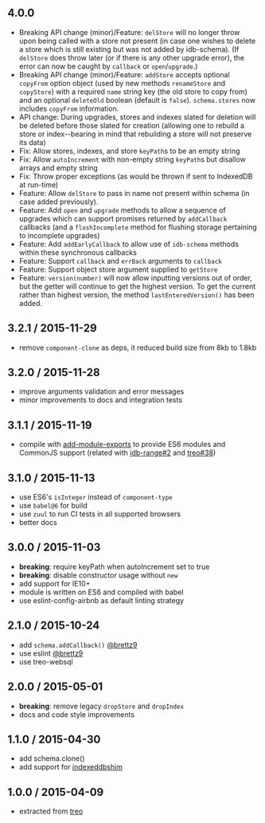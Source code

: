 ## 4.0.0

* Breaking API change (minor)/Feature: `delStore` will no longer throw upon
  being called with a store not present (in case one wishes to delete a store
  which is still existing but was not added by idb-schema). (If `delStore`
  does throw later (or if there is any other upgrade error), the error
  can now be caught by `callback` or `open`/`upgrade`.)
* Breaking API change (minor)/Feature: `addStore` accepts optional `copyFrom`
  option object (used by new methods `renameStore` and `copyStore`) with
  a required `name` string key (the old store to copy from) and an optional
  `deleteOld` boolean (default is `false`). `schema.stores` now includes
  `copyFrom` information.
* API change: During upgrades, stores and indexes slated for deletion will
  be deleted before those slated for creation (allowing one to rebuild a
  store or index--bearing in mind that rebuilding a store will not preserve
  its data)
* Fix: Allow stores, indexes, and store `keyPath`s to be an empty string
* Fix: Allow `autoIncrement` with non-empty string `keyPath`s but disallow
  arrays and empty string
* Fix: Throw proper exceptions (as would be thrown if sent to IndexedDB at
  run-time)
* Feature: Allow `delStore` to pass in name not present within schema (in
  case added previously).
* Feature: Add `open` and `upgrade` methods to allow a sequence of upgrades
  which can support promises returned by `addCallback` callbacks (and a
  `flushIncomplete` method for flushing storage pertaining to incomplete
  upgrades)
* Feature: Add `addEarlyCallback` to allow use of `idb-schema` methods
  within these synchronous callbacks
* Feature: Support `callback` and `errBack` arguments to `callback`
* Feature: Support object store argument supplied to `getStore`
* Feature: `version(number)` will now allow inputting versions out of order,
  but the getter will continue to get the highest version. To get the current
  rather than highest version, the method `lastEnteredVersion()` has been
  added.

## 3.2.1 / 2015-11-29

* remove `component-clone` as deps,
  it reduced build size from 8kb to 1.8kb

## 3.2.0 / 2015-11-28

* improve arguments validation and error messages
* minor improvements to docs and integration tests

## 3.1.1 / 2015-11-19

* compile with [add-module-exports](https://github.com/59naga/babel-plugin-add-module-exports) to provide ES6 modules and CommonJS support (related with [idb-range#2](https://github.com/treojs/idb-range/issues/2) and [treo#38](https://github.com/treojs/treo/pull/38))

## 3.1.0 / 2015-11-13

* use ES6's `isInteger` instead of `component-type`
* use `babel@6` for build
* use `zuul` to run CI tests in all supported browsers
* better docs

## 3.0.0 / 2015-11-03

* **breaking**: require keyPath when autoIncrement set to true
* **breaking**: disable constructor usage without `new`
* add support for IE10+
* module is written on ES6 and compiled with babel
* use eslint-config-airbnb as default linting strategy

## 2.1.0 / 2015-10-24

* add `schema.addCallback()` [@brettz9](https://github.com/brettz9)
* use eslint [@brettz9](https://github.com/brettz9)
* use treo-websql

## 2.0.0 / 2015-05-01

* **breaking**: remove legacy `dropStore` and `dropIndex`
* docs and code style improvements

## 1.1.0 / 2015-04-30

* add schema.clone()
* add support for [indexeddbshim](https://github.com/axemclion/IndexedDBShim)

## 1.0.0 / 2015-04-09

* extracted from [treo](http://treojs.com)
